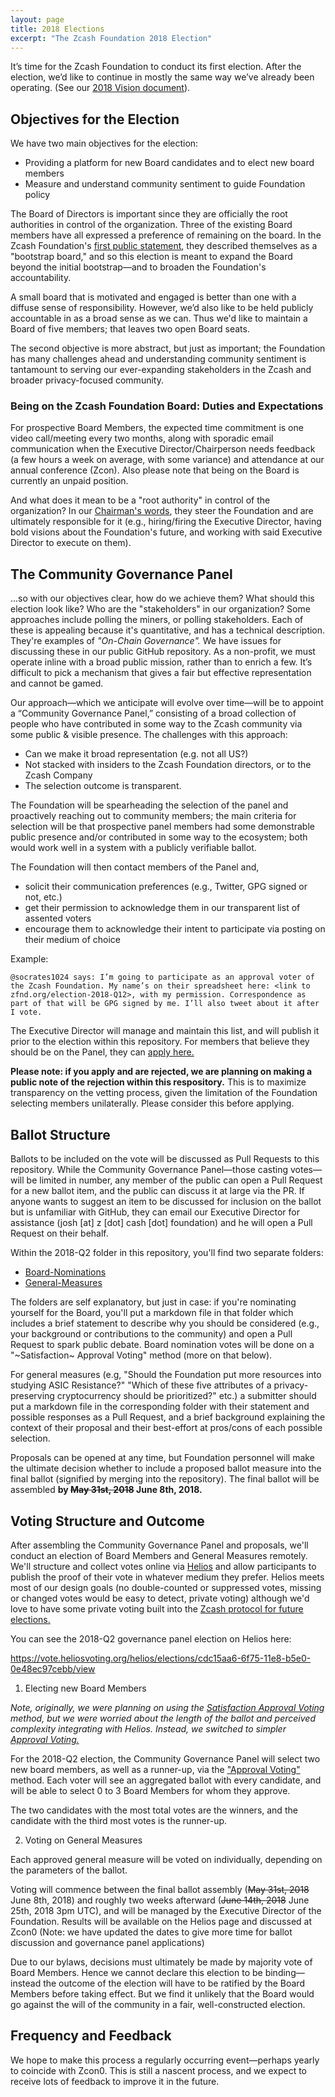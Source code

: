 ```yaml
---
layout: page
title: 2018 Elections
excerpt: "The Zcash Foundation 2018 Election"
---
```


It’s time for the Zcash Foundation to conduct its first election. After the election, we’d like to continue in mostly the same way we’ve already been operating. (See our [2018 Vision document](/about/2018-vision)).

## Objectives for the Election

We have two main objectives for the election:

- Providing a platform for new Board candidates and to elect new board members
- Measure and understand community sentiment to guide Foundation policy

The Board of Directors is important since they are officially the root authorities in control of the organization. Three of the existing Board members have all expressed a preference of remaining on the board. In the Zcash Foundation's [first public statement](https://zfnd.org/blog/hello-world/), they described themselves as a "bootstrap board," and so this election is meant to expand the Board beyond the initial bootstrap—and to broaden the Foundation's accountability.

A small board that is motivated and engaged is better than one with a diffuse sense of responsibility. However, we’d also like to be held publicly accountable in as a broad sense as we can. Thus we'd like to maintain a Board of five members; that leaves two open Board seats.

The second objective is more abstract, but just as important; the Foundation has many challenges ahead and understanding community sentiment is tantamount to serving our ever-expanding stakeholders in the Zcash and broader privacy-focused community.

### Being on the Zcash Foundation Board: Duties and Expectations

For prospective Board Members, the expected time commitment is one video call/meeting every two months, along with sporadic email communication when the Executive Director/Chairperson needs feedback (a few hours a week on average, with some variance) and attendance at our annual conference (Zcon). Also please note that being on the Board is currently an unpaid position. 

And what does it mean to be a "root authority" in control of the organization? In our [Chairman's words](https://twitter.com/socrates1024/status/987374121892839424), they steer the Foundation and are ultimately responsible for it (e.g., hiring/firing the Executive Director, having bold visions about the Foundation's future, and working with said Executive Director to execute on them).

## The Community Governance Panel

...so with our objectives clear, how do we achieve them? What should this election look like? Who are the "stakeholders" in our organization? Some approaches include polling the miners, or polling stakeholders. Each of these is appealing because it's quantitative, and has a technical description. They're examples of _"On-Chain Governance"._ We have issues for discussing these in our public GitHub repository. As a non-profit, we must operate inline with a broad public mission, rather than to enrich a few. It’s difficult to pick a mechanism that gives a fair but effective representation and cannot be gamed.

Our approach—which we anticipate will evolve over time—will be to appoint a “Community Governance Panel,” consisting of a broad collection of people who have contributed in some way to the Zcash community via some public & visible presence. The challenges with this approach:

- Can we make it broad representation (e.g. not all US?)
- Not stacked with insiders to the Zcash Foundation directors, or to the Zcash Company
- The selection outcome is transparent.

The Foundation will be spearheading the selection of the panel and proactively reaching out to community members; the main criteria for selection will be that prospective panel members had some demonstrable public presence and/or contributed in some way to the ecosystem; both would work well in a system with a publicly verifiable ballot.

The Foundation will then contact members of the Panel and,
  - solicit their communication preferences (e.g., Twitter, GPG signed or not, etc.)
  - get their permission to acknowledge them in our transparent list of assented voters
  - encourage them to acknowledge their intent to participate via posting on their medium of choice

Example:
```
@socrates1024 says: I’m going to participate as an approval voter of the Zcash Foundation. My name’s on their spreadsheet here: <link to zfnd.org/election-2018-Q12>, with my permission. Correspondence as part of that will be GPG signed by me. I’ll also tweet about it after I vote.
```

The Executive Director will manage and maintain this list, and will publish it prior to the election within this repository. For members that believe they should be on the Panel, they can [apply here.](https://zcashfoundation.formstack.com/forms/community_governance)

**Please note: if you apply and are rejected, we are planning on making a public note of the rejection within this respository.** This is to maximize transparency on the vetting process, given the limitation of the Foundation selecting members unilaterally. Please consider this before applying.

## Ballot Structure

Ballots to be included on the vote will be discussed as Pull Requests to this repository. While the Community Governance Panel—those casting votes—will be limited in number, any member of the public can open a Pull Request for a new ballot item, and the public can discuss it at large via the PR. If anyone wants to suggest an item to be discussed for inclusion on the ballot but is unfamiliar with GitHub, they can email our Executive Director for assistance (josh [at] z [dot] cash [dot] foundation) and he will open a Pull Request on their behalf.

Within the 2018-Q2 folder in this repository, you'll find two separate folders:

- [Board-Nominations](2018-Q2/Board-Nominations)
- [General-Measures](2018-Q2/General-Measures)
 
The folders are self explanatory, but just in case: if you're nominating yourself for the Board, you'll put a markdown file in that folder which includes a brief statement to describe why you should be considered (e.g., your background or contributions to the community) and open a Pull Request to spark public debate. Board nomination votes will be done on a "~Satisfaction~ Approval Voting" method (more on that below).

For general measures (e.g, "Should the Foundation put more resources into studying ASIC Resistance?" "Which of these five attributes of a privacy-preserving cryptocurrency should be prioritized?" etc.) a submitter should put a markdown file in the corresponding folder with their statement and possible responses as a Pull Request, and a brief background explaining the context of their proposal and their best-effort at pros/cons of each possible selection.

Proposals can be opened at any time, but Foundation personnel will make the ultimate decision whether to include a proposed ballot measure into the final ballot (signified by merging into the repository). The final ballot will be assembled **by ~~May 31st, 2018~~ June 8th, 2018.**

## Voting Structure and Outcome

After assembling the Community Governance Panel and proposals, we'll conduct an election of Board Members and General Measures remotely. We'll structure and collect votes online via [Helios](https://vote.heliosvoting.org/) and allow participants to publish the proof of their vote in whatever medium they prefer. Helios meets most of our design goals (no double-counted or suppressed votes, missing or changed votes would be easy to detect, private voting) although we'd love to have some private voting built into the [Zcash protocol for future elections.](https://eprint.iacr.org/2017/585.pdf)

You can see the 2018-Q2 governance panel election on Helios here:

https://vote.heliosvoting.org/helios/elections/cdc15aa6-6f75-11e8-b5e0-0e48ec97cebb/view

1. Electing new Board Members

*Note, originally, we were planning on using the [Satisfaction Approval Voting](https://en.wikipedia.org/wiki/Satisfaction_approval_voting) method, but we were worried about the length of the ballot and perceived complexity integrating with Helios. Instead, we switched to simpler [Approval Voting.](https://en.wikipedia.org/wiki/Satisfaction_approval_voting)*

For the 2018-Q2 election, the Community Governance Panel will select two new board members, as well as a runner-up, via the ["Approval Voting"](https://en.wikipedia.org/wiki/Approval_voting) method. Each voter will see an aggregated ballot with every candidate, and will be able to select 0 to 3 Board Members for whom they approve.

The two candidates with the most total votes are the winners, and the candidate with the third most votes is the runner-up.

2. Voting on General Measures

Each approved general measure will be voted on individually, depending on the parameters of the ballot.

Voting will commence between the final ballot assembly (~~May 31st, 2018~~ June 8th, 2018) and roughly two weeks afterward (~~June 14th, 2018~~ June 25th, 2018 3pm UTC), and will be managed by the Executive Director of the Foundation. Results will be available on the Helios page and discussed at Zcon0 (Note: we have updated the dates to give more time for ballot discussion and governance panel applications)

Due to our bylaws, decisions must ultimately be made by majority vote of Board Members. Hence we cannot declare this election to be binding—instead the outcome of the election will have to be ratified by the Board Members before taking effect. But we find it unlikely that the Board would go against the will of the community in a fair, well-constructed election.


## Frequency and Feedback

We hope to make this process a regularly occurring event—perhaps yearly to coincide with Zcon0. This is still a nascent process, and we expect to receive lots of feedback to improve it in the future.
